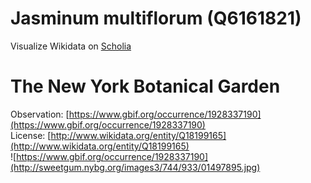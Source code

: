 
Jasminum multiflorum (Q6161821)
===============================
  
Visualize Wikidata on [Scholia](https://scholia.toolforge.org/taxon/Q6161821)
# The New York Botanical Garden
  
Observation: [https://www.gbif.org/occurrence/1928337190](https://www.gbif.org/occurrence/1928337190)  
License: [http://www.wikidata.org/entity/Q18199165](http://www.wikidata.org/entity/Q18199165)  
![https://www.gbif.org/occurrence/1928337190](http://sweetgum.nybg.org/images3/744/933/01497895.jpg)